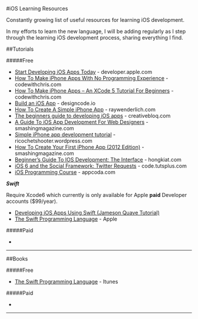 #iOS Learning Resources

Constantly growing list of useful resources for learning iOS development. 

In my efforts to learn the new language, I will be adding regularly as I step through the learning iOS development process, sharing everything I find.

##Tutorials

#####Free

* [Start Developing iOS Apps Today](https://developer.apple.com/library/ios/referencelibrary/GettingStarted/RoadMapiOS/FirstTutorial.html) - developer.apple.com
* [How To Make iPhone Apps With No Programming Experience](http://codewithchris.com/how-to-make-iphone-apps-with-no-programming-experience/) - codewithchris.com
* [How To Make iPhone Apps – An XCode 5 Tutorial For Beginners](http://codewithchris.com/xcode-tutorial/) - codewithchris.com
* [Build an iOS App](http://designcode.io/xcode) - designcode.io
* [How To Create A Simple iPhone App](http://www.raywenderlich.com/1797/ios-tutorial-how-to-create-a-simple-iphone-app-part-1) - raywenderlich.com
* [The beginners guide to developing iOS apps](http://www.creativebloq.com/iphone/how-to-make-iphone-apps-10122810) - creativebloq.com
* [A Guide To iOS App Development For Web Designers](http://www.smashingmagazine.com/2012/09/10/ios-sdk-for-designers/) - smashingmagazine.com
* [Simple iPhone app development tutorial](http://ricochetshooter.wordpress.com/2012/02/12/simple-iphone-app-development-tutorial/) - ricochetshooter.wordpress.com
* [How To Create Your First iPhone App (2012 Edition)](http://www.smashingmagazine.com/2009/08/11/how-to-create-your-first-iphone-application/) - smashingmagazine.com
* [Beginner’s Guide To IOS Development: The Interface](http://www.hongkiat.com/blog/ios-development-guide-part1/) - hongkiat.com
* [iOS 6 and the Social Framework: Twitter Requests](http://code.tutsplus.com/tutorials/ios-6-and-the-social-framework-twitter-requests--mobile-14840) - code.tutsplus.com
* [iOS Programming Course](http://www.appcoda.com/ios-programming-course/) - appcoda.com

***Swift***

Require Xcode6 which currently is only available for Apple **paid** Developer accounts ($99/year).

* [Developing iOS Apps Using Swift (Jameson Quave Tutorial)](http://jamesonquave.com/blog/developing-ios-apps-using-swift-tutorial/)
* [The Swift Programming Language](https://developer.apple.com/library/prerelease/ios/documentation/Swift/Conceptual/Swift_Programming_Language/) - Apple

#####Paid

* 

---

##Books

#####Free

* [The Swift Programming Language](https://itunes.apple.com/us/book/the-swift-programming-language/id881256329?mt=11) - Itunes

#####Paid

* 

---


